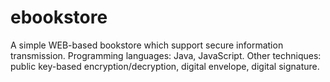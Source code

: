 # ebookstore
A simple WEB-based bookstore which support secure information transmission. Programming languages: Java, JavaScript. Other techniques: public key-based encryption/decryption, digital envelope, digital signature.
